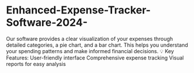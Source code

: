 # Enhanced-Expense-Tracker-Software-2024-
Our software provides a clear visualization of your expenses through detailed categories, a pie chart, and a bar chart. This helps you understand your spending patterns and make informed financial decisions.  💡 Key Features:  User-friendly interface Comprehensive expense tracking Visual reports for easy analysis
